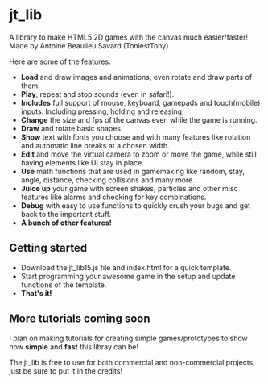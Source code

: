# jt_lib
A library to make HTML5 2D games with the canvas much easier/faster! Made by Antoine Beaulieu Savard (ToniestTony)

Here are some of the features:

* **Load** and draw images and animations, even rotate and draw parts of them.
* **Play**, repeat and stop sounds (even in safari!).
* **Includes** full support of mouse, keyboard, gamepads and touch(mobile) inputs. Including pressing, holding and releasing.
* **Change** the size and fps of the canvas even while the game is running.
* **Draw** and rotate basic shapes.
* **Show** text with fonts you choose and with many features like rotation and automatic line breaks at a chosen width.
* **Edit** and move the virtual camera to zoom or move the game, while still having elements like UI stay in place.
* **Use** math functions that are used in gamemaking like random, stay, angle, distance, checking collisions and many more.
* **Juice up** your game with screen shakes, particles and other misc features like alarms and checking for key combinations.
* **Debug** with easy to use functions to quickly crush your bugs and get back to the important stuff.
* **A bunch of other features!**

## Getting started
* Download the jt_lib15.js file and index.html for a quick template.
* Start programming your awesome game in the setup and update functions of the template.
* **That's it!**

## More tutorials coming soon
I plan on making tutorials for creating simple games/prototypes to show how **simple** and **fast** this libray can be!

The jt_lib is free to use for both commercial and non-commercial projects, just be sure to put it in the credits!
